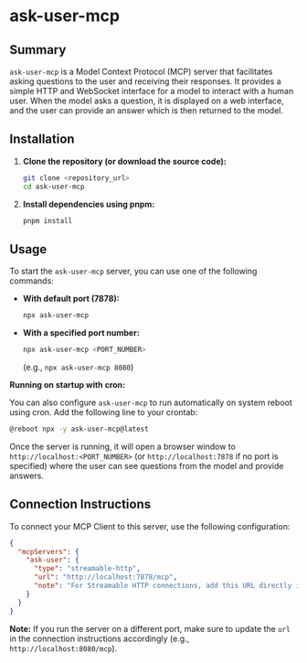 # ask-user-mcp

## Summary

`ask-user-mcp` is a Model Context Protocol (MCP) server that facilitates asking questions to the user and receiving their responses. It provides a simple HTTP and WebSocket interface for a model to interact with a human user. When the model asks a question, it is displayed on a web interface, and the user can provide an answer which is then returned to the model.

## Installation

1.  **Clone the repository (or download the source code):**

    ```bash
    git clone <repository_url>
    cd ask-user-mcp
    ```

2.  **Install dependencies using pnpm:**
    ```bash
    pnpm install
    ```

## Usage

To start the `ask-user-mcp` server, you can use one of the following commands:

- **With default port (7878):**

  ```bash
  npx ask-user-mcp
  ```

- **With a specified port number:**
  ```bash
  npx ask-user-mcp <PORT_NUMBER>
  ```
  (e.g., `npx ask-user-mcp 8080`)

**Running on startup with cron:**

You can also configure `ask-user-mcp` to run automatically on system reboot using cron. Add the following line to your crontab:

```bash
@reboot npx -y ask-user-mcp@latest
```

Once the server is running, it will open a browser window to `http://localhost:<PORT_NUMBER>` (or `http://localhost:7878` if no port is specified) where the user can see questions from the model and provide answers.

## Connection Instructions

To connect your MCP Client to this server, use the following configuration:

```json
{
  "mcpServers": {
    "ask-user": {
      "type": "streamable-http",
      "url": "http://localhost:7878/mcp",
      "note": "For Streamable HTTP connections, add this URL directly in your MCP Client"
    }
  }
}
```

**Note:** If you run the server on a different port, make sure to update the `url` in the connection instructions accordingly (e.g., `http://localhost:8080/mcp`).
